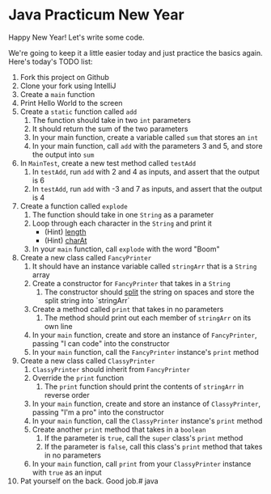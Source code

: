 # Java Practicum New Year

Happy New Year! Let's write some code.

We're going to keep it a little easier today and just practice the basics again. Here's today's TODO list:

1. Fork this project on Github
2. Clone your fork using IntelliJ
3. Create a `main` function
4. Print Hello World to the screen
5. Create a `static` function called `add`
    1. The function should take in two `int` parameters
    2. It should return the sum of the two parameters
    3. In your main function, create a variable called `sum` that stores an `int`
    4. In your main function, call `add` with the parameters 3 and 5, and store the output into `sum`
6. In `MainTest`, create a new test method called `testAdd`
    1. In `testAdd`, run `add` with 2 and 4 as inputs, and assert that the output is 6
    2. In `testAdd`, run `add` with -3 and 7 as inputs, and assert that the output is 4
7. Create a function called `explode`
    1. The function should take in one `String` as a parameter
    2. Loop through each character in the `String` and print it
        * (Hint) [length](https://docs.oracle.com/javase/7/docs/api/java/lang/String.html#length())
        * (Hint) [charAt](https://docs.oracle.com/javase/7/docs/api/java/lang/String.html#charAt(int))
    3. In your `main` function, call `explode` with the word "Boom"
8. Create a new class called `FancyPrinter`
    1. It should have an instance variable called `stringArr` that is a `String` array
    2. Create a constructor for `FancyPrinter` that takes in a `String`
        1. The constructor should [split](https://docs.oracle.com/javase/7/docs/api/java/lang/String.html#split(java.lang.String)) the string on spaces and store the split string into `stringArr`
    3. Create a method called `print` that takes in no parameters
        1. The method should print out each member of `stringArr` on its own line
    4. In your `main` function, create and store an instance of `FancyPrinter`, passing "I can code" into the constructor
    5. In your `main` function, call the `FancyPrinter` instance's `print` method
9. Create a new class called `ClassyPrinter`
    1. `ClassyPrinter` should inherit from `FancyPrinter`
    2. Override the `print` function
        1. The `print` function should print the contents of `stringArr` in reverse order
    3. In your `main` function, create and store an instance of `ClassyPrinter`, passing "I'm a pro" into the constructor
    4. In your `main` function, call the `ClassyPrinter` instance's `print` method
    5. Create another `print` method that takes in a `boolean`
        1. If the parameter is `true`, call the `super` class's `print` method
        2. If the parameter is `false`, call this class's `print` method that takes in no parameters
    7. In your `main` function, call `print` from your `ClassyPrinter` instance with `true` as an input
10. Pat yourself on the back. Good job.# java
